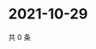 # 2021-10-29

共 0 条

<!-- BEGIN WEIBO -->
<!-- 最后更新时间 Fri Oct 29 2021 21:18:22 GMT+0800 (China Standard Time) -->

<!-- END WEIBO -->

